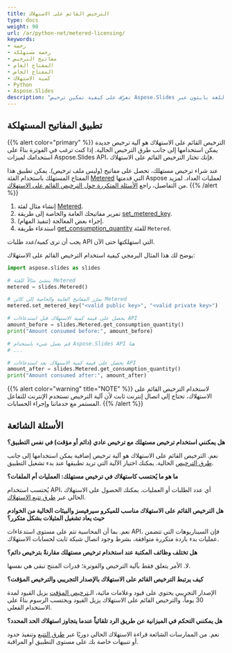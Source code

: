 ```yaml
---
title: الترخيص القائم على الاستهلاك
type: docs
weight: 90
url: /ar/python-net/metered-licensing/
keywords:
- رخصة
- رخصة مستهلكة
- مفاتيح الترخيص
- المفتاح العام
- المفتاح الخاص
- كمية الاستهلاك
- Python
- Aspose.Slides
description: "تعرّف على كيفية تمكين ترخيص Aspose.Slides للغة بايثون عبر .NET القائم على الاستهلاك من معالجة ملفات PowerPoint وOpenDocument بمرونة، مع الدفع فقط مقابل ما تستخدمه."
---
```


## **تطبيق المفاتيح المستهلكة**

{{% alert color="primary" %}} 
الترخيص القائم على الاستهلاك هو آلية ترخيص جديدة يمكن استخدامها إلى جانب طرق الترخيص الحالية. إذا كنت ترغب في الفوترة بناءً على استخدامك لميزات Aspose.Slides API، فإنك تختار الترخيص القائم على الاستهلاك.

عند شراء ترخيص مستهلك، تحصل على مفاتيح (وليس ملف ترخيص). يمكن تطبيق هذا المفتاح المستهلك باستخدام الفئة [Metered](https://reference.aspose.com/slides/python-net/aspose.slides/metered/) التي قدمتها Aspose لعمليات العداد. لمزيد من التفاصيل، راجع [الأسئلة المتكررة حول الترخيص القائم على الاستهلاك](https://purchase.aspose.com/faqs/licensing/metered).
{{% /alert %}} 

1. إنشاء مثال لفئة [Metered](https://reference.aspose.com/slides/python-net/aspose.slides/metered/).
1. تمرير مفاتيحك العامة والخاصة إلى طريقة [set_metered_key](https://reference.aspose.com/slides/python-net/aspose.slides/metered/set_metered_key/#str-str).
1. إجراء بعض المعالجة (تنفيذ المهام).
1. استدعاء طريقة [get_consumption_quantity](https://reference.aspose.com/slides/python-net/aspose.slides/metered/get_consumption_quantity/#) للفئة `Metered`.

يجب أن ترى كمية/عدد طلبات API التي استهلكتها حتى الآن.

يوضح لك هذا المثال البرمجي كيفية استخدام الترخيص القائم على الاستهلاك:

```python
import aspose.slides as slides

# ينشئ مثالاً للفئة Metered
metered = slides.Metered()

# يمرّر المفاتيح العامة والخاصة إلى كائن Metered
metered.set_metered_key("<valid public key>", "<valid private key>")

# يحصل على قيمة كمية الاستهلاك قبل استدعاءات API
amount_before = slides.Metered.get_consumption_quantity()
print("Amount consumed before:", amount_before)

# قم بعمل شيء باستخدام Aspose.Slides API هنا
# ...

# يحصل على قيمة كمية الاستهلاك بعد استدعاءات API
amount_after = slides.Metered.get_consumption_quantity()
print("Amount consumed after:", amount_after)
```

{{% alert color="warning" title="NOTE"  %}} 
لاستخدام الترخيص القائم على الاستهلاك، تحتاج إلى اتصال إنترنت ثابت لأن آلية الترخيص تستخدم الإنترنت للتفاعل المستمر مع خدماتنا وإجراء الحسابات.
{{% /alert %}} 

## **الأسئلة الشائعة**

**هل يمكنني استخدام ترخيص مستهلك مع ترخيص عادي (دائم أو مؤقت) في نفس التطبيق؟**

نعم. الترخيص القائم على الاستهلاك هو آلية ترخيص إضافية يمكن استخدامها إلى جانب [طرق الترخيص](/slides/ar/python-net/licensing/) الحالية. يمكنك اختيار الآلية التي تريد تطبيقها عند بدء تشغيل التطبيق.

**ما هو ما يُحتسب كاستهلاك في ترخيص مستهلك: العمليات أم الملفات؟**

يُحتسب استخدام API، أي عدد الطلبات أو العمليات. يمكنك الحصول على الاستهلاك الحالي عبر [طرق تتبع الاستهلاك](https://reference.aspose.com/slides/python-net/aspose.slides/metered/).

**هل الترخيص القائم على الاستهلاك مناسب للميكرو سيرفيسز والبيئات الخالية من الخوادم حيث يعاد تشغيل المثيلات بشكل متكرر؟**

نعم. بما أن المحاسبة تتم على مستوى استدعاءات API، فإن السيناريوهات التي تتضمن عمليات بدء باردة متكررة متوافقة، بشرط وجود اتصال شبكة ثابت لحسابات الاستهلاك.

**هل تختلف وظائف المكتبة عند استخدام ترخيص مستهلك مقارنةً بترخيص دائم؟**

لا. الأمر يتعلق فقط بآلية الترخيص والفوترة؛ قدرات المنتج تبقى هي نفسها.

**كيف يرتبط الترخيص القائم على الاستهلاك بالإصدار التجريبي والترخيص المؤقت؟**

الإصدار التجريبي يحتوي على قيود وعلامات مائية، الـ[ترخيص المؤقت](https://purchase.aspose.com/temporary-license/) يزيل القيود لمدة 30 يوماً، والترخيص القائم على الاستهلاك يزيل القيود ويحتسب الرسوم بناءً على الاستخدام الفعلي.

**هل يمكنني التحكم في الميزانية عن طريق الرد تلقائياً عندما يتجاوز استهلاك الحد المحدد؟**

نعم. من الممارسات الشائعة قراءة الاستهلاك الحالي دوريًا عبر [طرق التتبع](https://reference.aspose.com/slides/python-net/aspose.slides/metered/) وتنفيذ حدود أو تنبيهات خاصة بك على مستوى التطبيق أو المراقبة.